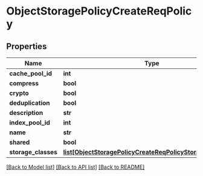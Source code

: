 # ObjectStoragePolicyCreateReqPolicy

## Properties
Name | Type | Description | Notes
------------ | ------------- | ------------- | -------------
**cache_pool_id** | **int** |  | [optional] 
**compress** | **bool** |  | [optional] 
**crypto** | **bool** |  | [optional] 
**deduplication** | **bool** |  | [optional] 
**description** | **str** |  | [optional] 
**index_pool_id** | **int** |  | 
**name** | **str** |  | 
**shared** | **bool** |  | [optional] 
**storage_classes** | [**list[ObjectStoragePolicyCreateReqPolicyStorageClassesElt]**](ObjectStoragePolicyCreateReqPolicyStorageClassesElt.md) |  | 

[[Back to Model list]](../README.md#documentation-for-models) [[Back to API list]](../README.md#documentation-for-api-endpoints) [[Back to README]](../README.md)


